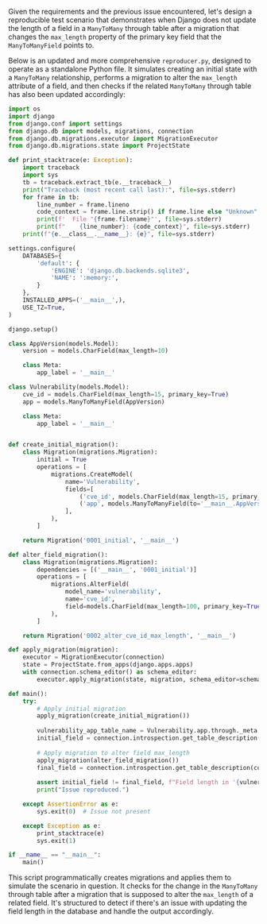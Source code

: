 Given the requirements and the previous issue encountered, let's design a reproducible test scenario that demonstrates when Django does not update the length of a field in a `ManyToMany` through table after a migration that changes the `max_length` property of the primary key field that the `ManyToManyField` points to.

Below is an updated and more comprehensive `reproducer.py`, designed to operate as a standalone Python file. It simulates creating an initial state with a `ManyToMany` relationship, performs a migration to alter the `max_length` attribute of a field, and then checks if the related `ManyToMany` through table has also been updated accordingly:

```python
import os
import django
from django.conf import settings
from django.db import models, migrations, connection
from django.db.migrations.executor import MigrationExecutor
from django.db.migrations.state import ProjectState

def print_stacktrace(e: Exception):
    import traceback
    import sys
    tb = traceback.extract_tb(e.__traceback__)
    print("Traceback (most recent call last):", file=sys.stderr)
    for frame in tb:
        line_number = frame.lineno
        code_context = frame.line.strip() if frame.line else "Unknown"
        print(f'  File "{frame.filename}"', file=sys.stderr)
        print(f"    {line_number}: {code_context}", file=sys.stderr)
    print(f"{e.__class__.__name__}: {e}", file=sys.stderr)

settings.configure(
    DATABASES={
        'default': {
            'ENGINE': 'django.db.backends.sqlite3',
            'NAME': ':memory:',
        }
    },
    INSTALLED_APPS=('__main__',),
    USE_TZ=True,
)

django.setup()

class AppVersion(models.Model):
    version = models.CharField(max_length=10)

    class Meta:
        app_label = '__main__'

class Vulnerability(models.Model):
    cve_id = models.CharField(max_length=15, primary_key=True)
    app = models.ManyToManyField(AppVersion)

    class Meta:
        app_label = '__main__'


def create_initial_migration():
    class Migration(migrations.Migration):
        initial = True
        operations = [
            migrations.CreateModel(
                name='Vulnerability',
                fields=[
                    ('cve_id', models.CharField(max_length=15, primary_key=True)),
                    ('app', models.ManyToManyField(to='__main__.AppVersion')),
                ],
            ),
        ]

    return Migration('0001_initial', '__main__')

def alter_field_migration():
    class Migration(migrations.Migration):
        dependencies = [('__main__', '0001_initial')]
        operations = [
            migrations.AlterField(
                model_name='vulnerability',
                name='cve_id',
                field=models.CharField(max_length=100, primary_key=True),
            ),
        ]

    return Migration('0002_alter_cve_id_max_length', '__main__')

def apply_migration(migration):
    executor = MigrationExecutor(connection)
    state = ProjectState.from_apps(django.apps.apps)
    with connection.schema_editor() as schema_editor:
        executor.apply_migration(state, migration, schema_editor=schema_editor, collect_sql=False)

def main():
    try:
        # Apply initial migration
        apply_migration(create_initial_migration())
        
        vulnerability_app_table_name = Vulnerability.app.through._meta.db_table
        initial_field = connection.introspection.get_table_description(connection.cursor(), vulnerability_app_table_name)[1][1]
        
        # Apply migration to alter field max_length
        apply_migration(alter_field_migration())
        final_field = connection.introspection.get_table_description(connection.cursor(), vulnerability_app_table_name)[1][1]
        
        assert initial_field != final_field, f"Field length in '{vulnerability_app_table_name}' did not change after migration."
        print("Issue reproduced.")

    except AssertionError as e:
        sys.exit(0)  # Issue not present

    except Exception as e:
        print_stacktrace(e)
        sys.exit(1)

if __name__ == "__main__":
    main()
```

This script programmatically creates migrations and applies them to simulate the scenario in question. It checks for the change in the `ManyToMany` through table after a migration that is supposed to alter the `max_length` of a related field. It's structured to detect if there's an issue with updating the field length in the database and handle the output accordingly.